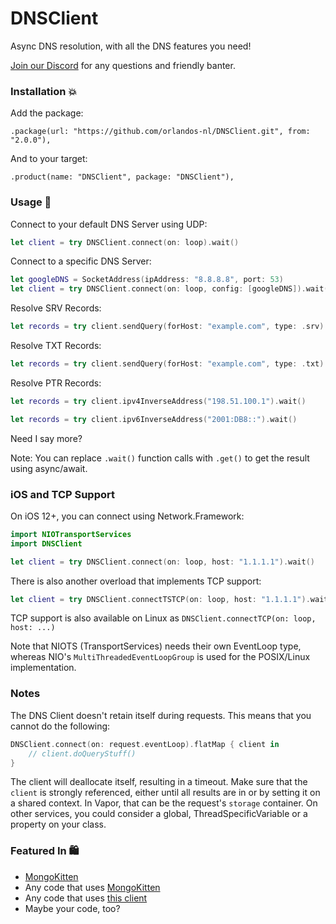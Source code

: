 # DNSClient

Async DNS resolution, with all the DNS features you need!

[Join our Discord](https://discord.gg/H6799jh) for any questions and friendly banter.

### Installation 💥

Add the package:

`.package(url: "https://github.com/orlandos-nl/DNSClient.git", from: "2.0.0"),`

And to your target:

`.product(name: "DNSClient", package: "DNSClient"),`

### Usage 🤯

Connect to your default DNS Server using UDP:

```swift
let client = try DNSClient.connect(on: loop).wait()
```

Connect to a specific DNS Server:
```swift
let googleDNS = SocketAddress(ipAddress: "8.8.8.8", port: 53)
let client = try DNSClient.connect(on: loop, config: [googleDNS]).wait()
```

Resolve SRV Records:

```swift
let records = try client.sendQuery(forHost: "example.com", type: .srv).wait()
```

Resolve TXT Records:

```swift
let records = try client.sendQuery(forHost: "example.com", type: .txt).wait()
```

Resolve PTR Records:

```swift
let records = try client.ipv4InverseAddress("198.51.100.1").wait()

let records = try client.ipv6InverseAddress("2001:DB8::").wait()
```

Need I say more?

Note: You can replace `.wait()` function calls with `.get()` to get the result using async/await.

### iOS and TCP Support

On iOS 12+, you can connect using Network.Framework:

```swift
import NIOTransportServices
import DNSClient

let client = try DNSClient.connect(on: loop, host: "1.1.1.1").wait()
```

There is also another overload that implements TCP support:

```swift
let client = try DNSClient.connectTSTCP(on: loop, host: "1.1.1.1").wait()
```

TCP support is also available on Linux as `DNSClient.connectTCP(on: loop, host: ...)`

Note that NIOTS (TransportServices) needs their own EventLoop type, whereas NIO's `MultiThreadedEventLoopGroup` is used for the POSIX/Linux implementation.

### Notes

The DNS Client doesn't retain itself during requests. This means that you cannot do the following:

```swift
DNSClient.connect(on: request.eventLoop).flatMap { client in
    // client.doQueryStuff()
}
```

The client will deallocate itself, resulting in a timeout. Make sure that the `client` is strongly referenced, either until all results are in or by setting it on a shared context. In Vapor, that can be the request's `storage` container. On other services, you could consider a global, ThreadSpecificVariable or a property on your class.

### Featured In 🛍

- [MongoKitten](https://github.com/openkitten/mongokitten)
- Any code that uses [MongoKitten](https://github.com/openkitten/mongokitten)
- Any code that uses [this client](https://github.com/OpenKitten/NioDNS)
- Maybe your code, too?

